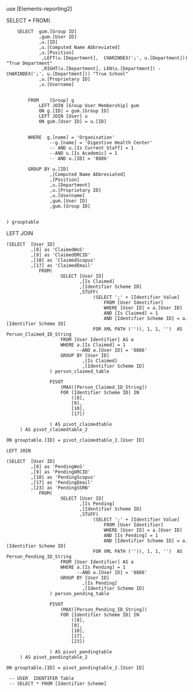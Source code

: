 use [Elements-reporting2]


SELECT * 
    FROM(
	
		SELECT  gum.[Group ID]
				,gum.[User ID]
				,u.[ID]
				,u.[Computed Name Abbreviated]
				,u.[Position] 
				 ,LEFT(u.[Department],  CHARINDEX(';', u.[Department])) "True Department" 
				 ,RIGHT(u.[Department], LEN(u.[Department]) - CHARINDEX(';', u.[Department])) "True School"
				,u.[Proprietary ID]
				,u.[Username]	
	

            FROM    [Group] g
                LEFT JOIN [Group User Membership] gum
                ON g.[ID] = gum.[Group ID]
                LEFT JOIN [User] u 
                ON gum.[User ID] = u.[ID]
         			
			
            WHERE  g.[name] = 'Organisation'
                    --g.[name] = 'Digestive Health Center'
                    -- AND u.[Is Current Staff] = 1 
                    --AND u.[Is Academic] = 1
                    -- AND u.[ID] = '8886'

            GROUP BY u.[ID]
                    ,[Computed Name Abbreviated] 
                    ,[Position]
                    ,u.[Department] 
                    ,u.[Proprietary ID]
                    ,u.[Username]
                    ,gum.[User ID]
                    ,gum.[Group ID]
			

	) grouptable

	

LEFT JOIN
				
	(SELECT  [User ID]
             ,[8] as 'ClaimedWoS'
             ,[9] as 'ClaimedORCID'
             ,[10] as 'ClaimedScopus' 
             ,[17] as 'ClaimedEmail'
				FROM(
						SELECT [User ID]
							   ,[Is Claimed]
							   ,[Identifier Scheme ID] 
							   ,STUFF(
								    (SELECT ';' + [Identifier Value] 
                                        FROM [User Identifier]
								        WHERE [User ID] = a.[User ID] 
                                        AND [Is Claimed] = 1 
                                        AND [Identifier Scheme ID] = a.[Identifier Scheme ID]  
								    FOR XML PATH ('')), 1, 1, '')  AS Person_Claimed_ID_String
						FROM [User Identifier] AS a
						WHERE a.[Is Claimed] = 1 
							  --AND a.[User ID] = '8886'
						GROUP BY [User ID]
								,[Is Claimed]
								,[Identifier Scheme ID]
					) person_claimed_table
		
				    PIVOT
					    (MAX([Person_Claimed_ID_String]) 
					    FOR [Identifier Scheme ID] IN 
						    ([8], 
						    [9], 
						    [10], 
						    [17])
		
					) AS pivot_claimedtable
		 ) AS pivot_claimedtable_2
		 
 	ON grouptable.[ID] = pivot_claimedtable_2.[User ID]

    LEFT JOIN
				
	(SELECT  [User ID]
             ,[8] as 'PendingWoS'
             ,[9] as 'PendingORCID'
             ,[10] as 'PendingScopus' 
             ,[17] as 'PendingEmail'
             ,[23] as 'PendingSSRN'
				FROM(
						SELECT [User ID]
							   ,[Is Pending]
							   ,[Identifier Scheme ID] 
							   ,STUFF(
								    (SELECT ';' + [Identifier Value] 
                                        FROM [User Identifier]
								        WHERE [User ID] = a.[User ID] 
                                        AND [Is Pending] = 1 
                                        AND [Identifier Scheme ID] = a.[Identifier Scheme ID]  
								    FOR XML PATH ('')), 1, 1, '')  AS Person_Pending_ID_String
						FROM [User Identifier] AS a
						WHERE a.[Is Pending] = 1 
							  --AND a.[User ID] = '8886'
						GROUP BY [User ID]
								,[Is Pending]
								,[Identifier Scheme ID]
					) person_pending_table
		
				    PIVOT
					    (MAX([Person_Pending_ID_String]) 
					    FOR [Identifier Scheme ID] IN 
						    ([8], 
						    [9], 
						    [10], 
						    [17],
                            [23])
		
					) AS pivot_pendingtable
		 ) AS pivot_pendingtable_2
		 
 	ON grouptable.[ID] = pivot_pendingtable_2.[User ID]

     -- USER  IDENTIFER Table
     -- SELECT * FROM [Identifier Scheme]